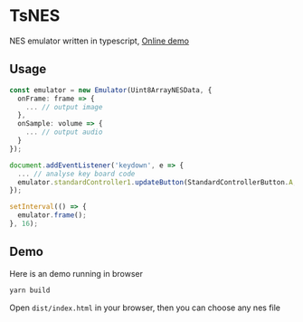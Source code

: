 # TsNES

NES emulator written in typescript, [Online demo](https://qpalzmqaz123.github.io/tsnes-demo/)

## Usage

```typescript
const emulator = new Emulator(Uint8ArrayNESData, {
  onFrame: frame => {
    ... // output image
  },
  onSample: volume => {
    ... // output audio
  }
});

document.addEventListener('keydown', e => {
  ... // analyse key board code 
  emulator.standardController1.updateButton(StandardControllerButton.A, true);
});

setInterval(() => {
  emulator.frame();
}, 16);
```

## Demo

Here is an demo running in browser

```bash
yarn build
```

Open `dist/index.html` in your browser, then you can choose any nes file
